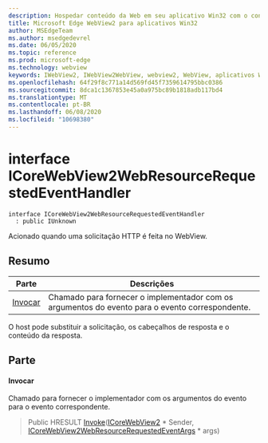 ```yaml
---
description: Hospedar conteúdo da Web em seu aplicativo Win32 com o controle WebView2 do Microsoft Edge
title: Microsoft Edge WebView2 para aplicativos Win32
author: MSEdgeTeam
ms.author: msedgedevrel
ms.date: 06/05/2020
ms.topic: reference
ms.prod: microsoft-edge
ms.technology: webview
keywords: IWebView2, IWebView2WebView, webview2, WebView, aplicativos Win32, Win32, Edge, ICoreWebView2, ICoreWebView2Controller, controle do navegador, HTML Edge
ms.openlocfilehash: 64f29f8c771a14d569fd45f7359614795bbc0386
ms.sourcegitcommit: 8dca1c1367853e45a0a975bc89b1818adb117bd4
ms.translationtype: MT
ms.contentlocale: pt-BR
ms.lasthandoff: 06/08/2020
ms.locfileid: "10698380"
---
```

# interface ICoreWebView2WebResourceRequestedEventHandler 

```
interface ICoreWebView2WebResourceRequestedEventHandler
  : public IUnknown
```

Acionado quando uma solicitação HTTP é feita no WebView.

## Resumo

 Parte                        | Descrições
--------------------------------|---------------------------------------------
[Invocar](#invoke) | Chamado para fornecer o implementador com os argumentos do evento para o evento correspondente.

O host pode substituir a solicitação, os cabeçalhos de resposta e o conteúdo da resposta.

## Parte

#### Invocar 

Chamado para fornecer o implementador com os argumentos do evento para o evento correspondente.

> Public HRESULT [Invoke](#invoke)([ICoreWebView2](icorewebview2.md) * Sender, [ICoreWebView2WebResourceRequestedEventArgs](icorewebview2webresourcerequestedeventargs.md) * args)

